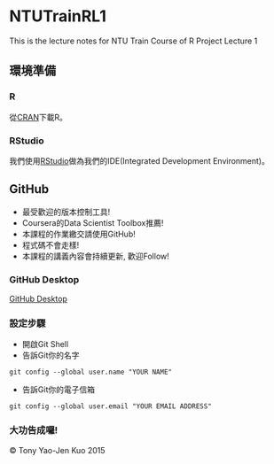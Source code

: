 # NTUTrainRL1
This is the lecture notes for NTU Train Course of R Project Lecture 1

## 環境準備

### R

從[CRAN](http://cran.r-project.org)下載R。

### RStudio

我們使用[RStudio](https://www.rstudio.com/)做為我們的IDE(Integrated Development Environment)。

## GitHub

* 最受歡迎的版本控制工具!
* Coursera的Data Scientist Toolbox推薦!
* 本課程的作業繳交請使用GitHub!
* 程式碼不會走樣!
* 本課程的講義內容會持續更新, 歡迎Follow!

### GitHub Desktop

[GitHub Desktop](https://desktop.github.com/)

### 設定步驟

* 開啟Git Shell
* 告訴Git你的名字

```
git config --global user.name "YOUR NAME"
```

* 告訴Git你的電子信箱

```
git config --global user.email "YOUR EMAIL ADDRESS"
```

### 大功告成囉!

&copy; Tony Yao-Jen Kuo 2015
